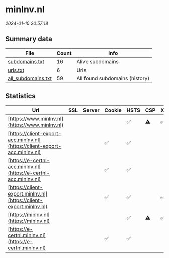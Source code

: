 # minlnv.nl
*2024-01-10 20:57:18*
## Summary data
| File       | Count | Info |
|------------|-------|------|
|[subdomains.txt](/data/minlnv.nl/subdomains.txt)|16|Alive subdomains|
|[urls.txt](/data/minlnv.nl/urls.txt)|6|Urls|
|[all_subdomains.txt](/data/minlnv.nl/all_subdomains.txt)|59|All found subdomains (history)|
## Statistics
| Url | SSL | Server | Cookie | HSTS | CSP | XFO | XXP | RP | Tech |Title |
|------------|-------|------|------|------|------|------|------|------|------|------|
|[https://www.minlnv.nl](https://www.minlnv.nl)| || |:white_check_mark: |:warning: | :white_check_mark: | :white_check_mark: | :white_check_mark: |||
|[https://client-export-acc.minlnv.nl](https://client-export-acc.minlnv.nl)| ||:white_check_mark: |:white_check_mark: | | | :white_check_mark: | :white_check_mark: |||
|[https://e-certnl-acc.minlnv.nl](https://e-certnl-acc.minlnv.nl)| ||:white_check_mark: |:white_check_mark: | | | :white_check_mark: | :white_check_mark: |||
|[https://client-export.minlnv.nl](https://client-export.minlnv.nl)| ||:white_check_mark: |:white_check_mark: | | :white_check_mark: | | :white_check_mark: |HSTS|Error 404--Not F...|
|[https://minlnv.nl](https://minlnv.nl)| || |:white_check_mark: |:warning: | :white_check_mark: | :white_check_mark: | :white_check_mark: |||
|[https://e-certnl.minlnv.nl](https://e-certnl.minlnv.nl)| ||:white_check_mark: |:white_check_mark: | | | :white_check_mark: | :white_check_mark: |||